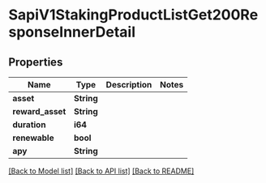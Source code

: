# SapiV1StakingProductListGet200ResponseInnerDetail

## Properties

Name | Type | Description | Notes
------------ | ------------- | ------------- | -------------
**asset** | **String** |  | 
**reward_asset** | **String** |  | 
**duration** | **i64** |  | 
**renewable** | **bool** |  | 
**apy** | **String** |  | 

[[Back to Model list]](../README.md#documentation-for-models) [[Back to API list]](../README.md#documentation-for-api-endpoints) [[Back to README]](../README.md)


